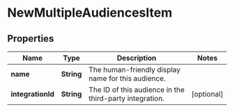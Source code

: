

# NewMultipleAudiencesItem


## Properties

Name | Type | Description | Notes
------------ | ------------- | ------------- | -------------
**name** | **String** | The human-friendly display name for this audience. | 
**integrationId** | **String** | The ID of this audience in the third-party integration. |  [optional]



